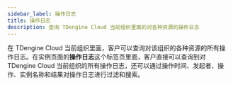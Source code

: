 ```yaml
---
sidebar_label: 操作日志
title: 操作日志
description: 查询 TDengine Cloud 当前组织里面的对各种资源的操作日志
---
```


在 TDengine Cloud 当前组织里面，客户可以查询对该组织的各种资源的所有操作日志。在实例页面的**操作日志**这个标签页里面，客户直接可以查询到对 TDengine Cloud 当前组织的所有操作日志，还可以通过操作时间、发起者、操作、实例名称和结果对操作日志进行过滤和搜索。
